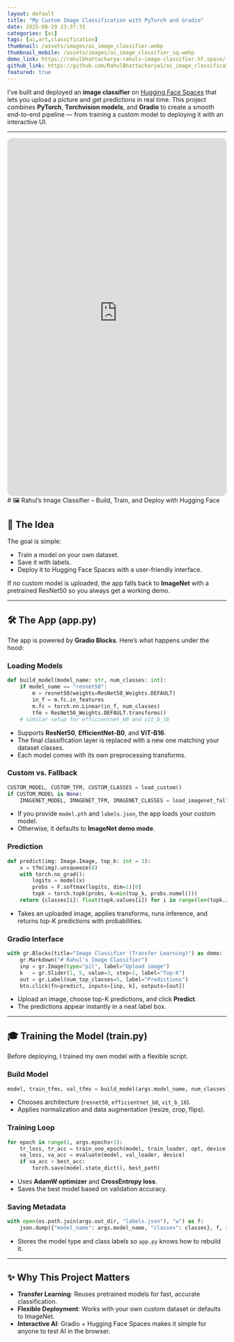 ```yaml
---
layout: default
title: "My Custom Image Classification with PyTorch and Gradio"
date: 2025-08-29 23:37:33
categories: [ai]
tags: [ai,art,classification]
thumbnail: /assets/images/ai_image_classifier.webp
thumbnail_mobile: /assets/images/ai_image_classifier_sq.webp
demo_link: https://rahulbhattacharya-rahuls-image-classifier.hf.space/
github_link: https://github.com/RahulBhattacharya1/ai_image_classification
featured: true
---
```


I’ve built and deployed an **image classifier** on [Hugging Face Spaces](https://rahulbhattacharya-rahuls-image-classifier.hf.space) that lets you upload a picture and get predictions in real time. This project combines **PyTorch**, **Torchvision models**, and **Gradio** to create a smooth end-to-end pipeline — from training a custom model to deploying it with an interactive UI.

---

<iframe
	src="https://rahulbhattacharya-rahuls-image-classifier.hf.space"
style="width:100%;height:820px;border:0;border-radius:12px;overflow:hidden"></iframe>
# 🖼️ Rahul’s Image Classifier – Build, Train, and Deploy with Hugging Face


## 🚀 The Idea

The goal is simple:  
- Train a model on your own dataset.  
- Save it with labels.  
- Deploy it to Hugging Face Spaces with a user-friendly interface.  

If no custom model is uploaded, the app falls back to **ImageNet** with a pretrained ResNet50 so you always get a working demo.

---

## 🛠️ The App (app.py)

The app is powered by **Gradio Blocks**. Here’s what happens under the hood:

### Loading Models
```python
def build_model(model_name: str, num_classes: int):
    if model_name == "resnet50":
        m = resnet50(weights=ResNet50_Weights.DEFAULT)
        in_f = m.fc.in_features
        m.fc = torch.nn.Linear(in_f, num_classes)
        tfm = ResNet50_Weights.DEFAULT.transforms()
    # similar setup for efficientnet_b0 and vit_b_16
```

- Supports **ResNet50**, **EfficientNet-B0**, and **ViT-B16**.  
- The final classification layer is replaced with a new one matching your dataset classes.  
- Each model comes with its own preprocessing transforms.  

### Custom vs. Fallback
```python
CUSTOM_MODEL, CUSTOM_TFM, CUSTOM_CLASSES = load_custom()
if CUSTOM_MODEL is None:
    IMAGENET_MODEL, IMAGENET_TFM, IMAGENET_CLASSES = load_imagenet_fallback()
```

- If you provide `model.pth` and `labels.json`, the app loads your custom model.  
- Otherwise, it defaults to **ImageNet demo mode**.  

### Prediction
```python
def predict(img: Image.Image, top_k: int = 3):
    x = tfm(img).unsqueeze(0)
    with torch.no_grad():
        logits = model(x)
        probs = F.softmax(logits, dim=1)[0]
        topk = torch.topk(probs, k=min(top_k, probs.numel()))
    return {classes[i]: float(topk.values[i]) for i in range(len(topk.indices))}
```

- Takes an uploaded image, applies transforms, runs inference, and returns top-K predictions with probabilities.  

### Gradio Interface
```python
with gr.Blocks(title="Image Classifier (Transfer Learning)") as demo:
    gr.Markdown("# Rahul's Image Classifier")
    inp = gr.Image(type="pil", label="Upload image")
    k   = gr.Slider(1, 5, value=3, step=1, label="Top-K")
    out = gr.Label(num_top_classes=5, label="Predictions")
    btn.click(fn=predict, inputs=[inp, k], outputs=[out])
```

- Upload an image, choose top-K predictions, and click **Predict**.  
- The predictions appear instantly in a neat label box.  

---

## 🎓 Training the Model (train.py)

Before deploying, I trained my own model with a flexible script.

### Build Model
```python
model, train_tfms, val_tfms = build_model(args.model_name, num_classes)
```
- Chooses architecture (`resnet50`, `efficientnet_b0`, `vit_b_16`).  
- Applies normalization and data augmentation (resize, crop, flips).  

### Training Loop
```python
for epoch in range(1, args.epochs+1):
    tr_loss, tr_acc = train_one_epoch(model, train_loader, opt, device)
    va_loss, va_acc = evaluate(model, val_loader, device)
    if va_acc > best_acc:
        torch.save(model.state_dict(), best_path)
```

- Uses **AdamW optimizer** and **CrossEntropy loss**.  
- Saves the best model based on validation accuracy.  

### Saving Metadata
```python
with open(os.path.join(args.out_dir, "labels.json"), "w") as f:
    json.dump({"model_name": args.model_name, "classes": classes}, f, indent=2)
```

- Stores the model type and class labels so `app.py` knows how to rebuild it.  

---

## ✨ Why This Project Matters

- **Transfer Learning**: Reuses pretrained models for fast, accurate classification.  
- **Flexible Deployment**: Works with your own custom dataset or defaults to ImageNet.  
- **Interactive AI**: Gradio + Hugging Face Spaces makes it simple for anyone to test AI in the browser.  
